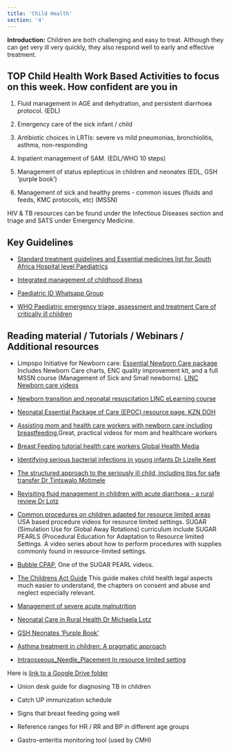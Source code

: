 ```yaml
---
title: 'Child Health'
section: '4'
---
```


**Introduction:**  Children are both challenging and easy to treat. Although they can get very ill very quickly, they also respond well to early and effective treatment.

## TOP Child Health Work Based Activities to focus on this week. How confident are you in

1. Fluid management in AGE and dehydration, and persistent diarrhoea protocol. (EDL)

2. Emergency care of the sick infant / child

3. Antibiotic choices in LRTIs: severe vs mild pneumonias, bronchiolitis, asthma, non-responding

4. Inpatient management of SAM. (EDL/WHO 10 steps)

5. Management of status epilepticus in children and neonates (EDL, GSH ‘purple book’)

6. Management of sick and healthy prems - common issues (fluids and feeds, KMC protocols, etc) (MSSN)

HIV & TB resources can be found under the Infectious Diseases section and triage and SATS under Emergency Medicine.

## Key Guidelines

* [Standard treatment guidelines and Essential medicines list for South Africa Hospital level Paediatrics](https://www.knowledgehub.org.za/elibrary/hospital-level-paediatrics-standard-treatment-)

* [Integrated management of childhood illness](https://www.knowledgehub.org.za/system/files/elibdownloads/2020-10/2019%20IMCI%20CHART%20BOOKLET.pdf)

* [Paediatric ID Whatsapp Group](https://chat.whatsapp.com/KZX2OiPxQwsIrsMSr4cIqX)

* [WHO Paediatric emergency triage, assessment and treatment Care of critically ill children](https://apps.who.int/iris/bitstream/handle/10665/204463/9789241510219_eng.pdf)

## Reading material / Tutorials / Webinars / Additional resources

* Limpopo Initiative for Newborn care: [Essential Newborn Care package](http://www.lincare.co.za/?page_id=1207) Includes Newborn Care charts, ENC quality improvement kit, and a full MSSN course (Management of Sick and Small newborns). [LINC Newborn care videos](https://www.youtube.com/@limpopoinitiativefornewbor511/featured)

* [Newborn transition and neonatal resuscitation LINC eLearning course](http://www.lincare.co.za/?page_id=1201)

* [Neonatal Essential Package of Care (EPOC) resource page. KZN DOH](http://www.kznhealth.gov.za/neonates/ess-pack/essential-package.htm)

* [Assisting mom and health care workers with newborn care including breastfeeding](https://globalhealthmedia.org/videos/),Great, practical videos for mom and healthcare workers

* [Breast Feeding tutorial health care workers Global Health Media](https://globalhealthmedia.org/videos/the-breastfeeding-method/)

* [Identifying serious bacterial infections in young infants Dr Lizelle Keet](https://youtu.be/jfrWM_U89fQ)

* [The structured approach to the seriously ill child, including tips for safe transfer Dr Tintswalo Motimele](https://youtube/Yl7eht7d3uI)

* [Revisiting fluid management in children with acute diarrhoea - a rural review Dr Lotz](https://www.youtube.com/watch?v=F_YGxnIlLog)

* [Common procedures on children adapted for resource limited areas](https://sugarprep.org/videos/) USA based procedure videos for resource limited settings. SUGAR (Simulation Use for Global Away Rotations) curriculum include SUGAR PEARLS (Procedural Education for Adaptation to Resource limited Settings. A video series about how to perform procedures with supplies commonly found in resource-limited settings.

* [Bubble CPAP](https://sugarprep.org/videos/#Bubble_CPAP), One of the SUGAR PEARL videos.

* [The Childrens Act Guide](http://www.ci.uct.ac.za/sites/default/files/image_tool/images/367/publication/2013/Childrens%20Act%20Guide%20for%20Health%20Professionals%202013.pdf) This guide makes child health legal aspects much easier to understand, the chapters on consent and abuse and neglect especially relevant.

* [Management of severe acute malnutrition](http://www.samj.org.za/index.php/samj/article/view/10072)

* [Neonatal Care in Rural Health Dr Michaela Lotz](https://youtu.be/aXqzO7EaDO4)

* [GSH Neonates ‘Purple Book’](https://neonatalguidelines.com)

* [Asthma treatment in children: A pragmatic approach](https://allsa.org/wp-content/uploads/2019/03/Asthma-treatment-in-children-a-pragatic-approach.pdf)

* [Intraosseous_Needle_Placement In resource limited setting](https://sugarprep.org/videos/#Intraosseous_Needle_Placement)

Here is [link to a Google Drive folder](https://drive.google.com/drive/folders/1OSeEWybfm_FZ3ZJDlnvGGdlXHaZiHcq4?usp=sharing)

* Union desk guide for diagnosing TB in children

* Catch UP immunization schedule

* Signs that breast feeding going well

* Reference ranges for HR / RR and BP in different age groups

* Gastro-enteritis monitoring tool (used by CMH)

<!--
    This is a comment and is not displayed on the website. Do not alter this text between arrows (->).
    To change the content in this file, simply retype/ copy+paste any text above, as you would in a normal text file/ word document.

    The hashtag ( # ) symbols followed by a space and then text show a heading. The more #s you have, the smaller/"less important" the heading. You can add up to 6 # but we suggest max 4 #. make sure each heading is on a separate line.

    The single star ( * ) followed by a space and then text shows an item in a bulleted list. Make sure each item is on a separate line. 
    
    The number (e.g., "1." "2." etc.) followed by a space and then text shows an item in a numbered list. Make sure each item is on a separate line. 

    The text surrounded by double stars ( ** ) with no space show bold text.

    The text surrounded by single stars ( * ) with no space show italic text.

    Links are created by putting the text you want to show in square brackets ( [] ) followed by the link in round brackets ( () ). For example, [RuReSA](https://ruresa.org.za/) will show as RuReSA and link to the RuReSA website.

    Please refer to the "HOW TO USE" or "HOW TO USE SHORT" files for more information.
 -->
